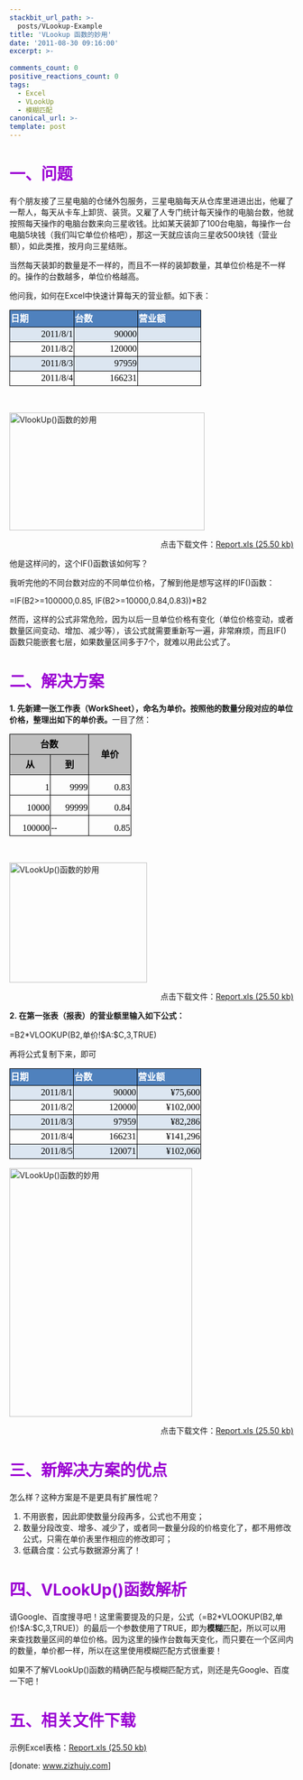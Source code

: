 ```yaml
---
stackbit_url_path: >-
  posts/VLookup-Example
title: 'VLookup 函数的妙用'
date: '2011-08-30 09:16:00'
excerpt: >-
  
comments_count: 0
positive_reactions_count: 0
tags: 
  - Excel
  - VLookUp
  - 模糊匹配
canonical_url: >-
template: post
---
```

<h1><span style="color: #9b00d3;"><span style="font-weight: bold;">一、问题</span></span></h1>
<p>有个朋友接了三星电脑的仓储外包服务，三星电脑每天从仓库里进进出出，他雇了一帮人，每天从卡车上卸货、装货。又雇了人专门统计每天操作的电脑台数，他就按照每天操作的电脑台数来向三星收钱。比如某天装卸了100台电脑，每操作一台电脑5块钱（我们叫它单位价格吧），那这一天就应该向三星收500块钱（营业额），如此类推，按月向三星结账。</p>
<p>当然每天装卸的数量是不一样的，而且不一样的装卸数量，其单位价格是不一样的。操作的台数越多，单位价格越高。</p>
<p>他问我，如何在Excel中快速计算每天的营业额。如下表：</p>
<table style="width: 340px; border-collapse: collapse;" border="0" cellspacing="0" cellpadding="0"><colgroup> <col style="width: 85pt; mso-width-source: userset; mso-width-alt: 3616;" span="span" width="113" /></colgroup>
<tbody>
<tr style="height: 14.25pt;">
<td class="xl66" style="padding-left: 1px; padding-right: 1px; background: #4f81bd; vertical-align: bottom; padding-top: 1px; text-underline-style: none; text-line-through: none; mso-pattern: #4f81bd none; border: windowtext 0.5pt solid;" width="113" height="19"><span style="font-family: 宋体; color: #ffffff;"><strong>日期</strong></span></td>
<td class="xl67" style="padding-left: 1px; padding-right: 1px; background: #4f81bd; vertical-align: bottom; padding-top: 1px; text-underline-style: none; text-line-through: none; mso-pattern: #4f81bd none; border: windowtext 0.5pt solid;" width="113"><span style="font-family: 宋体; color: #ffffff;"><strong>台数</strong></span></td>
<td class="xl68" style="padding-left: 1px; padding-right: 1px; background: #4f81bd; vertical-align: bottom; padding-top: 1px; text-underline-style: none; text-line-through: none; mso-pattern: #4f81bd none; border: windowtext 0.5pt solid;" width="113"><span style="font-family: 宋体; color: #ffffff;"><strong>营业额</strong></span></td>
</tr>
<tr style="height: 19.5pt; mso-height-source: userset;">
<td class="xl69" style="padding-left: 1px; padding-right: 1px; background: #dce6f1; vertical-align: bottom; padding-top: 1px; text-underline-style: none; text-line-through: none; mso-pattern: #dce6f1 none; border: windowtext 0.5pt solid;" align="right" height="26"><span style="font-family: 宋体; color: #000000;">2011/8/1</span></td>
<td class="xl65" style="padding-left: 1px; padding-right: 1px; background: #dce6f1; vertical-align: bottom; padding-top: 1px; text-underline-style: none; text-line-through: none; mso-pattern: #dce6f1 none; border: windowtext 0.5pt solid;" align="right"><span style="font-family: 宋体; color: #000000;">90000</span></td>
<td class="xl70" style="padding-left: 1px; padding-right: 1px; background: #dce6f1; vertical-align: bottom; padding-top: 1px; text-underline-style: none; text-line-through: none; mso-pattern: #dce6f1 none; border: windowtext 0.5pt solid;">&nbsp;</td>
</tr>
<tr style="height: 19.5pt; mso-height-source: userset;">
<td class="xl69" style="padding-left: 1px; padding-right: 1px; vertical-align: bottom; padding-top: 1px; text-underline-style: none; text-line-through: none; border: windowtext 0.5pt solid;" align="right" height="26"><span style="font-family: 宋体; color: #000000;">2011/8/2</span></td>
<td class="xl65" style="padding-left: 1px; padding-right: 1px; vertical-align: bottom; padding-top: 1px; text-underline-style: none; text-line-through: none; border: windowtext 0.5pt solid;" align="right"><span style="font-family: 宋体; color: #000000;">120000</span></td>
<td class="xl70" style="padding-left: 1px; padding-right: 1px; vertical-align: bottom; padding-top: 1px; text-underline-style: none; text-line-through: none; border: windowtext 0.5pt solid;">&nbsp;</td>
</tr>
<tr style="height: 19.5pt; mso-height-source: userset;">
<td class="xl69" style="padding-left: 1px; padding-right: 1px; background: #dce6f1; vertical-align: bottom; padding-top: 1px; text-underline-style: none; text-line-through: none; mso-pattern: #dce6f1 none; border: windowtext 0.5pt solid;" align="right" height="26"><span style="font-family: 宋体; color: #000000;">2011/8/3</span></td>
<td class="xl65" style="padding-left: 1px; padding-right: 1px; background: #dce6f1; vertical-align: bottom; padding-top: 1px; text-underline-style: none; text-line-through: none; mso-pattern: #dce6f1 none; border: windowtext 0.5pt solid;" align="right"><span style="font-family: 宋体; color: #000000;">97959</span></td>
<td class="xl70" style="padding-left: 1px; padding-right: 1px; background: #dce6f1; vertical-align: bottom; padding-top: 1px; text-underline-style: none; text-line-through: none; mso-pattern: #dce6f1 none; border: windowtext 0.5pt solid;">&nbsp;</td>
</tr>
<tr style="height: 19.5pt; mso-height-source: userset;">
<td class="xl69" style="padding-left: 1px; padding-right: 1px; vertical-align: bottom; padding-top: 1px; text-underline-style: none; text-line-through: none; border: windowtext 0.5pt solid;" align="right" height="26"><span style="font-family: 宋体; color: #000000;">2011/8/4</span></td>
<td class="xl65" style="padding-left: 1px; padding-right: 1px; vertical-align: bottom; padding-top: 1px; text-underline-style: none; text-line-through: none; border: windowtext 0.5pt solid;" align="right"><span style="font-family: 宋体; color: #000000;">166231</span></td>
<td class="xl70" style="padding-left: 1px; padding-right: 1px; vertical-align: bottom; padding-top: 1px; text-underline-style: none; text-line-through: none; border: windowtext 0.5pt solid;">&nbsp;</td>
</tr>
</tbody>
</table>
<p>&nbsp;</p>
<p><a href="http://www.zizhujy.com/blog/image.axd?picture=image_50.png"><img style="background-image: none; margin: 0px 10px 0px 0px; padding-left: 0px; padding-right: 0px; display: inline; padding-top: 0px; border: 0px;" title="VlookUp()函数的妙用" src="http://www.zizhujy.com/blog/image.axd?picture=image_thumb_50.png" alt="VlookUp()函数的妙用" width="346" height="209" border="0" /></a></p>
<p style="text-align: right;">点击下载文件：<a href="/blog/file.axd?file=2011%2f8%2fReport.xls">Report.xls (25.50 kb)</a></p>
<p>他是这样问的，这个IF()函数该如何写？</p>
<p>我听完他的不同台数对应的不同单位价格，了解到他是想写这样的IF()函数：</p>
<p>=IF(B2&gt;=100000,0.85, IF(B2&gt;=10000,0.84,0.83))*B2</p>
<p>然而，这样的公式非常危险，因为以后一旦单位价格有变化（单位价格变动，或者数量区间变动、增加、减少等），该公式就需要重新写一遍，非常麻烦，而且IF()函数只能嵌套七层，如果数量区间多于7个，就难以用此公式了。</p>
<h1><strong><span style="color: #9b00d3;">二、解决方案</span></strong></h1>
<p><strong>1. 先新建一张工作表（WorkSheet），命名为单价。按照他的数量分段对应的单位价格，整理出如下的单价表。</strong>一目了然：</p>
<table style="width: 216px; border-collapse: collapse;" border="0" cellspacing="0" cellpadding="0"><colgroup> <col style="width: 54pt;" span="span" width="72" /></colgroup>
<tbody>
<tr style="height: 27pt; mso-height-source: userset;">
<td class="xl73" style="border-bottom: windowtext 0.5pt solid; border-left: windowtext 1pt solid; background-color: #bfbfbf; padding-left: 1px; padding-right: 1px; vertical-align: middle; border-top: windowtext 1pt solid; border-right: black 0.5pt solid; padding-top: 1px;" colspan="2" align="middle" width="144" height="36"><span style="font-family: 宋体; color: #000000;"><strong>台数</strong></span></td>
<td class="xl75" style="border-bottom: black 0.5pt solid; border-left: windowtext 0.5pt solid; background-color: #bfbfbf; padding-left: 1px; padding-right: 1px; vertical-align: middle; border-top: windowtext 1pt solid; border-right: windowtext 1pt solid; padding-top: 1px;" rowspan="2" align="middle" width="72"><span style="font-family: 宋体; color: #000000;"><strong>单价</strong></span></td>
</tr>
<tr style="height: 27pt; mso-height-source: userset;">
<td class="xl71" style="border-bottom: windowtext 0.5pt solid; border-left: windowtext 1pt solid; background-color: #bfbfbf; padding-left: 1px; padding-right: 1px; vertical-align: middle; border-top: medium none; border-right: windowtext 0.5pt solid; padding-top: 1px;" align="middle" height="36"><span style="font-family: 宋体; color: #000000;"><strong>从</strong></span></td>
<td class="xl72" style="border-bottom: windowtext 0.5pt solid; border-left: medium none; background-color: #bfbfbf; padding-left: 1px; padding-right: 1px; vertical-align: middle; border-top: medium none; border-right: windowtext 0.5pt solid; padding-top: 1px;" align="middle"><span style="font-family: 宋体; color: #000000;"><strong>到</strong></span></td>
</tr>
<tr style="height: 27pt; mso-height-source: userset;">
<td class="xl66" style="border-bottom: windowtext 0.5pt solid; border-left: windowtext 1pt solid; padding-left: 1px; padding-right: 1px; vertical-align: bottom; border-top: medium none; border-right: windowtext 0.5pt solid; padding-top: 1px;" align="right" height="36"><span style="font-family: 宋体; color: #000000;">1</span></td>
<td class="xl65" style="border-bottom: windowtext 0.5pt solid; border-left: medium none; padding-left: 1px; padding-right: 1px; vertical-align: bottom; border-top: medium none; border-right: windowtext 0.5pt solid; padding-top: 1px;" align="right"><span style="font-family: 宋体; color: #000000;">9999</span></td>
<td class="xl67" style="border-bottom: windowtext 0.5pt solid; border-left: medium none; padding-left: 1px; padding-right: 1px; vertical-align: bottom; border-top: medium none; border-right: windowtext 1pt solid; padding-top: 1px;" align="right"><span style="font-family: 宋体; color: #000000;">0.83</span></td>
</tr>
<tr style="height: 27pt; mso-height-source: userset;">
<td class="xl66" style="border-bottom: windowtext 0.5pt solid; border-left: windowtext 1pt solid; padding-left: 1px; padding-right: 1px; vertical-align: bottom; border-top: medium none; border-right: windowtext 0.5pt solid; padding-top: 1px;" align="right" height="36"><span style="font-family: 宋体; color: #000000;">10000</span></td>
<td class="xl65" style="border-bottom: windowtext 0.5pt solid; border-left: medium none; padding-left: 1px; padding-right: 1px; vertical-align: bottom; border-top: medium none; border-right: windowtext 0.5pt solid; padding-top: 1px;" align="right"><span style="font-family: 宋体; color: #000000;">99999</span></td>
<td class="xl67" style="border-bottom: windowtext 0.5pt solid; border-left: medium none; padding-left: 1px; padding-right: 1px; vertical-align: bottom; border-top: medium none; border-right: windowtext 1pt solid; padding-top: 1px;" align="right"><span style="font-family: 宋体; color: #000000;">0.84</span></td>
</tr>
<tr style="height: 27pt; mso-height-source: userset;">
<td class="xl68" style="border-bottom: windowtext 1pt solid; border-left: windowtext 1pt solid; padding-left: 1px; padding-right: 1px; vertical-align: bottom; border-top: medium none; border-right: windowtext 0.5pt solid; padding-top: 1px;" align="right" height="36"><span style="font-family: 宋体; color: #000000;">100000</span></td>
<td class="xl69" style="border-bottom: windowtext 1pt solid; border-left: medium none; padding-left: 1px; padding-right: 1px; vertical-align: bottom; border-top: medium none; border-right: windowtext 0.5pt solid; padding-top: 1px;"><span style="font-family: 宋体; color: #000000;">--</span></td>
<td class="xl70" style="border-bottom: windowtext 1pt solid; border-left: medium none; padding-left: 1px; padding-right: 1px; vertical-align: bottom; border-top: medium none; border-right: windowtext 1pt solid; padding-top: 1px;" align="right"><span style="font-family: 宋体; color: #000000;">0.85</span></td>
</tr>
</tbody>
</table>
<p>&nbsp;</p>
<p><a href="http://www.zizhujy.com/blog/image.axd?picture=image_51.png"><img style="background-image: none; margin: 0px 10px 0px 0px; padding-left: 0px; padding-right: 0px; display: inline; padding-top: 0px; border: 0px;" title="VLookUp()函数的妙用" src="http://www.zizhujy.com/blog/image.axd?picture=image_thumb_51.png" alt="VLookUp()函数的妙用" width="244" height="213" border="0" /></a></p>
<p style="text-align: right;">点击下载文件：<a href="/blog/file.axd?file=2011%2f8%2fReport.xls">Report.xls (25.50 kb)</a></p>
<p><strong>2. 在第一张表（报表）的营业额里输入如下公式：</strong></p>
<p>=B2*VLOOKUP(B2,单价!$A:$C,3,TRUE)</p>
<p>再将公式复制下来，即可</p>
<table style="width: 340px; border-collapse: collapse;" border="0" cellspacing="0" cellpadding="0"><colgroup> <col style="width: 85pt; mso-width-source: userset; mso-width-alt: 3616;" span="span" width="113" /></colgroup>
<tbody>
<tr style="height: 14.25pt;">
<td class="xl66" style="padding-left: 1px; padding-right: 1px; background: #4f81bd; vertical-align: bottom; padding-top: 1px; text-underline-style: none; text-line-through: none; mso-pattern: #4f81bd none; border: windowtext 0.5pt solid;" width="113" height="19"><span style="font-family: 宋体; color: #ffffff;"><strong>日期</strong></span></td>
<td class="xl67" style="padding-left: 1px; padding-right: 1px; background: #4f81bd; vertical-align: bottom; padding-top: 1px; text-underline-style: none; text-line-through: none; mso-pattern: #4f81bd none; border: windowtext 0.5pt solid;" width="113"><span style="font-family: 宋体; color: #ffffff;"><strong>台数</strong></span></td>
<td class="xl68" style="padding-left: 1px; padding-right: 1px; background: #4f81bd; vertical-align: bottom; padding-top: 1px; text-underline-style: none; text-line-through: none; mso-pattern: #4f81bd none; border: windowtext 0.5pt solid;" width="113"><span style="font-family: 宋体; color: #ffffff;"><strong>营业额</strong></span></td>
</tr>
<tr style="height: 19.5pt; mso-height-source: userset;">
<td class="xl69" style="padding-left: 1px; padding-right: 1px; background: #dce6f1; vertical-align: bottom; padding-top: 1px; text-underline-style: none; text-line-through: none; mso-pattern: #dce6f1 none; border: windowtext 0.5pt solid;" align="right" height="26"><span style="font-family: 宋体; color: #000000;">2011/8/1</span></td>
<td class="xl65" style="padding-left: 1px; padding-right: 1px; background: #dce6f1; vertical-align: bottom; padding-top: 1px; text-underline-style: none; text-line-through: none; mso-pattern: #dce6f1 none; border: windowtext 0.5pt solid;" align="right"><span style="font-family: 宋体; color: #000000;">90000</span></td>
<td class="xl70" style="padding-left: 1px; padding-right: 1px; background: #dce6f1; vertical-align: bottom; padding-top: 1px; text-underline-style: none; text-line-through: none; mso-pattern: #dce6f1 none; border: windowtext 0.5pt solid;" align="right"><span style="font-family: 宋体; color: #000000;">&yen;75,600</span></td>
</tr>
<tr style="height: 19.5pt; mso-height-source: userset;">
<td class="xl69" style="padding-left: 1px; padding-right: 1px; vertical-align: bottom; padding-top: 1px; text-underline-style: none; text-line-through: none; border: windowtext 0.5pt solid;" align="right" height="26"><span style="font-family: 宋体; color: #000000;">2011/8/2</span></td>
<td class="xl65" style="padding-left: 1px; padding-right: 1px; vertical-align: bottom; padding-top: 1px; text-underline-style: none; text-line-through: none; border: windowtext 0.5pt solid;" align="right"><span style="font-family: 宋体; color: #000000;">120000</span></td>
<td class="xl70" style="padding-left: 1px; padding-right: 1px; vertical-align: bottom; padding-top: 1px; text-underline-style: none; text-line-through: none; border: windowtext 0.5pt solid;" align="right"><span style="font-family: 宋体; color: #000000;">&yen;102,000</span></td>
</tr>
<tr style="height: 19.5pt; mso-height-source: userset;">
<td class="xl69" style="padding-left: 1px; padding-right: 1px; background: #dce6f1; vertical-align: bottom; padding-top: 1px; text-underline-style: none; text-line-through: none; mso-pattern: #dce6f1 none; border: windowtext 0.5pt solid;" align="right" height="26"><span style="font-family: 宋体; color: #000000;">2011/8/3</span></td>
<td class="xl65" style="padding-left: 1px; padding-right: 1px; background: #dce6f1; vertical-align: bottom; padding-top: 1px; text-underline-style: none; text-line-through: none; mso-pattern: #dce6f1 none; border: windowtext 0.5pt solid;" align="right"><span style="font-family: 宋体; color: #000000;">97959</span></td>
<td class="xl70" style="padding-left: 1px; padding-right: 1px; background: #dce6f1; vertical-align: bottom; padding-top: 1px; text-underline-style: none; text-line-through: none; mso-pattern: #dce6f1 none; border: windowtext 0.5pt solid;" align="right"><span style="font-family: 宋体; color: #000000;">&yen;82,286</span></td>
</tr>
<tr style="height: 19.5pt; mso-height-source: userset;">
<td class="xl69" style="padding-left: 1px; padding-right: 1px; vertical-align: bottom; padding-top: 1px; text-underline-style: none; text-line-through: none; border: windowtext 0.5pt solid;" align="right" height="26"><span style="font-family: 宋体; color: #000000;">2011/8/4</span></td>
<td class="xl65" style="padding-left: 1px; padding-right: 1px; vertical-align: bottom; padding-top: 1px; text-underline-style: none; text-line-through: none; border: windowtext 0.5pt solid;" align="right"><span style="font-family: 宋体; color: #000000;">166231</span></td>
<td class="xl70" style="padding-left: 1px; padding-right: 1px; vertical-align: bottom; padding-top: 1px; text-underline-style: none; text-line-through: none; border: windowtext 0.5pt solid;" align="right"><span style="font-family: 宋体; color: #000000;">&yen;141,296</span></td>
</tr>
<tr style="height: 19.5pt; mso-height-source: userset;">
<td class="xl69" style="padding-left: 1px; padding-right: 1px; background: #dce6f1; vertical-align: bottom; padding-top: 1px; text-underline-style: none; text-line-through: none; mso-pattern: #dce6f1 none; border: windowtext 0.5pt solid;" align="right" height="26"><span style="font-family: 宋体; color: #000000;">2011/8/5</span></td>
<td class="xl65" style="padding-left: 1px; padding-right: 1px; background: #dce6f1; vertical-align: bottom; padding-top: 1px; text-underline-style: none; text-line-through: none; mso-pattern: #dce6f1 none; border: windowtext 0.5pt solid;" align="right"><span style="font-family: 宋体; color: #000000;">120071</span></td>
<td class="xl70" style="padding-left: 1px; padding-right: 1px; background: #dce6f1; vertical-align: bottom; padding-top: 1px; text-underline-style: none; text-line-through: none; mso-pattern: #dce6f1 none; border: windowtext 0.5pt solid;" align="right"><span style="font-family: 宋体; color: #000000;">&yen;102,060</span></td>
</tr>
</tbody>
</table>
<p><a href="http://www.zizhujy.com/blog/image.axd?picture=image_52.png"><img style="background-image: none; margin: 0px 10px 0px 0px; padding-left: 0px; padding-right: 0px; display: inline; padding-top: 0px; border: 0px;" title="VLookUp()函数的妙用" src="http://www.zizhujy.com/blog/image.axd?picture=image_thumb_52.png" alt="VLookUp()函数的妙用" width="324" height="441" border="0" /></a></p>
<p style="text-align: right;">点击下载文件：<a href="/blog/file.axd?file=2011%2f8%2fReport.xls">Report.xls (25.50 kb)</a></p>
<h1><strong><span style="color: #9b00d3;">三、新解决方案的优点</span></strong></h1>
<p>怎么样？这种方案是不是更具有扩展性呢？</p>
<ol>
<li>不用嵌套，因此即使数量分段再多，公式也不用变；</li>
<li>数量分段改变、增多、减少了，或者同一数量分段的价格变化了，都不用修改公式，只需在单价表里作相应的修改即可；</li>
<li>低藕合度：公式与数据源分离了！</li>
</ol>
<h1><span style="color: #9b00d3;"><span style="font-weight: bold;">四、VLookUp()函数解析</span></span></h1>
<p>请Google、百度搜寻吧！这里需要提及的只是，公式（=B2*VLOOKUP(B2,单价!$A:$C,3,TRUE)）的最后一个参数使用了TRUE，即为<strong>模糊</strong>匹配，所以可以用来查找数量区间的单位价格。因为这里的操作台数每天变化，而只要在一个区间内的数量，单价都一样，所以在这里使用模糊匹配方式很重要！</p>
<p>如果不了解VLookUp()函数的精确匹配与模糊匹配方式，则还是先Google、百度一下吧！</p>
<h1><strong><span style="color: #9b00d3;">五、相关文件下载</span></strong>&nbsp;</h1>
<p>示例Excel表格：<a href="/blog/file.axd?file=2011%2f8%2fReport.xls">Report.xls (25.50 kb)</a></p>
<p>[donate: <a href="http://www.zizhujy.com">www.zizhujy.com</a>]</p>
<p>&nbsp;</p>